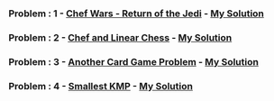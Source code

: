 ### Problem : 1 - [Chef Wars - Return of the Jedi](https://www.codechef.com/AUG20B/problems/CHEFWARS) - [My Solution](https://github.com/rawat-divyanshu/CodeChef-Contests/blob/master/CodeChef%20Long%20Challenge%20-%20August%202020/Chef%20Wars%20-%20Return%20of%20the%20Jedi.cpp)

### Problem : 2 - [Chef and Linear Chess](https://www.codechef.com/AUG20B/problems/LINCHESS) - [My Solution](https://github.com/rawat-divyanshu/CodeChef-Contests/blob/master/CodeChef%20Long%20Challenge%20-%20August%202020/Chef%20and%20Linear%20Chess.cpp)

### Problem : 3 - [Another Card Game Problem](https://www.codechef.com/AUG20B/problems/CRDGAME3) - [My Solution](https://github.com/rawat-divyanshu/CodeChef-Contests/blob/master/CodeChef%20Long%20Challenge%20-%20August%202020/Another%20Card%20Game%20Problem.cpp)

### Problem : 4 - [Smallest KMP](https://www.codechef.com/AUG20B/problems/SKMP) - [My Solution](https://github.com/rawat-divyanshu/CodeChef-Contests/blob/master/CodeChef%20Long%20Challenge%20-%20August%202020/Smallest%20KMP.cpp)
